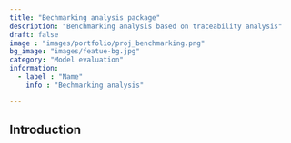 ```yaml
---
title: "Bechmarking analysis package"
description: "Benchmarking analysis based on traceability analysis"
draft: false
image : "images/portfolio/proj_benchmarking.png"
bg_image: "images/featue-bg.jpg"
category: "Model evaluation"
information:
  - label : "Name"
    info : "Bechmarking analysis"

---
```


## Introduction